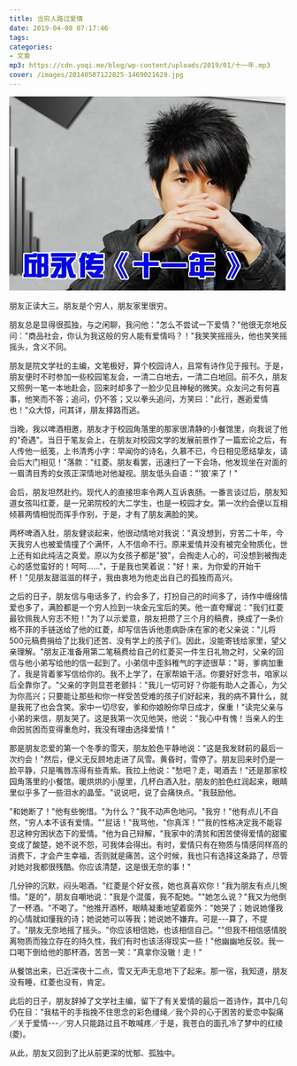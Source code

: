 ```yaml
---
title: 当穷人路过爱情
date: 2019-04-08 07:17:46
tags: 
categories:
- 文章
mp3: https://cdn.yoqi.me/blog/wp-content/uploads/2019/01/十一年.mp3
cover: /images/20140507122825-1469021629.jpg
---
```

![](/images/20140507122825-1469021629.jpg)

朋友正读大三。朋友是个穷人，朋友家里很穷。　　

朋友总是显得很孤独，与之闲聊，我问他："怎么不尝试一下爱情？"他很无奈地反问："商品社会，你认为我这般的穷人能有爱情吗？！"我笑笑摇摇头，他也笑笑摇摇头，含义不同。

朋友是院文学社的主编，文笔极好，算个校园诗人，且常有诗作见于报刊。于是，朋友便时不时参加一些校园笔友会，一清二白地去，一清二白地回。前不久，朋友又照例一笔一本地赴会，回来时却多了一脸少见且神秘的微笑。众友问之有何喜事，他笑而不答；追问，仍不答；又以拳头追问，方笑曰："此行，邂逅爱情也！"众大惊，问其详，朋友择路而逃。

当晚，我以啤酒相邀，朋友才于校园角落里的那家很清静的小餐馆里，向我说了他的"奇遇"。当日于笔友会上，在朋友对校园文学的发展前景作了一篇宏论之后，有人传他一纸笺，上书清秀小字：早闻你的诗名，久慕不已，今日相见愿结挚友，请会后大门相见！"落款："红菱。朋友看罢，迅速扫了一下会场，他发现坐在对面的一眉清目秀的女孩正深情地对他凝视。朋友低头自语："'狼'来了！" 　　

会后，朋友坦然赴约。现代人的直接坦率令两人互诉衷肠。一番言谈过后，朋友知道女孩叫红菱，是一兄弟院校的大二学生，也是一校园才女。第一次约会便以互相倾慕两情相悦而挥手作别，于是，才有了朋友满脸的笑。　　

两杯啤酒入肚，朋友健谈起来，他很动情地对我说："真没想到，穷苦二十年，今天我穷人也被爱情撞了个满怀，人不信命不行。原来爱情并没有被完全物质化，世上还有如此纯洁之真爱。原以为女孩子都是"狼"，会掏走人心的，可没想到被掏走心的感觉蛮好的！呵呵……"，于是我也笑着说："好！来，为你爱的开始干杯！"见朋友甜滋滋的样子，我由衷地为他走出自己的孤独而高兴。　　

之后的日子，朋友信与电话多了，约会多了，打扮自己的时间多了，诗作中缠绵情爱也多了，满脸都是一个穷人捡到一块金元宝后的笑。他一直夸耀说："我们红菱最钦佩我人穷志不短！"为了以示爱意，朋友把攒了三个月的稿费，换成了一条价格不菲的手链送给了他的红菱，却写信告诉他患病卧床在家的老父亲说："儿将500元稿费捐给了比我们还苦、没有学上的孩子们。因此，没能寄钱给家里，望父亲理解。"朋友正准备用第二笔稿费给自己的红菱买一件生日礼物之时，父亲的回信与他小弟写给他的信一起到了。小弟信中歪斜稚气的字迹很草："哥，爹病加重了，我是背着爹写信给你的。我不上学了，在家帮娘干活。你要好好念书，咱家以后全靠你了。"父亲的字则显苍老颤抖："我儿一切可好？你能有助人之善心，为父为你高兴；只要能让那些和你一样受苦受难的孩子们好起来，我的病不算什么，就是我死了也会含笑。家中一切尽安，爹和你娘盼你早日成才，保重！"读完父亲与小弟的来信，朋友哭了。这是我第一次见他哭，他说："我心中有愧！当亲人的生命因贫困而变得重危时，我没有理由选择爱情！" 　　

那是朋友恋爱的第一个冬季的雪天，朋友脸色平静地说："这是我发财前的最后一次约会！"然后，便义无反顾地走进了风雪。黄昏时，雪停了。朋友回来时仍是一脸平静，只是嘴唇冻得有些青紫。我拉上他说："愁吧？走，喝酒去！"还是那家校园角落里的小餐馆。暖烘烘的小屋里，几杯白酒入肚，朋友的脸色红润起来，眼睛里似乎多了一些泪水的晶莹。"说说吧，说了会痛快点。"我鼓励他。　　

"和她断了！"他有些惋惜。"为什么？"我不动声色地问。"我穷！"他有点儿不自然，"穷人本不该有爱情。""屁话！"我骂他，"你真浑！""我的性格决定我不能容忍这种穷困状态下的爱情。"他为自己辩解，"我家中的清贫和困苦使得爱情的甜蜜变成了酸楚，她不说不怨，可我体会得出。有时，爱情只有在物质与情感同样高的消费下，才会产生幸福，否则就是痛苦。这个时候，我也只有选择这条路了，尽管对她对我都很残酷。你应该清楚，这是很无奈的事！" 　　

几分钟的沉默，闷头喝酒。"红菱是个好女孩，她也真喜欢你！"我为朋友有点儿惋惜。"是的"，朋友自嘲地说："我是个混蛋，我不配她。""她怎么说？"我又为他倒了一杯酒。"不喝了。"他推开酒杯，眼睛凝重地望着窗外："她哭了；她说她懂我的心情就如懂我的诗；她说她可以等我；她说她不嫌弃。可是---算了，不提了。"朋友无奈地摇了摇头。"你应该相信她，也该相信自己。""但我不相信感情脱离物质而独立存在的持久性，我们有时也该活得现实一些！"他幽幽地反驳。我一口喝下倒给他的那杯酒，苦苦一笑："真拿你没辙！走！" 　　

从餐馆出来，已近深夜十二点，雪又无声无息地下了起来。那一宿，我知道，朋友没有睡，红菱也没有，肯定。　　

此后的日子，朋友辞掉了文学社主编，留下了有关爱情的最后一首诗作，其中几句仍在目："我枯干的手指挽不住思念的彩色缰绳／我个异的心于困苦的爱恋中裂痛／关于爱情---／穷人只能路过且不敢喊疼／于是，我苍白的面孔冷了梦中的红绫(菱)。　　

从此，朋友又回到了比从前更深的忧郁、孤独中。
